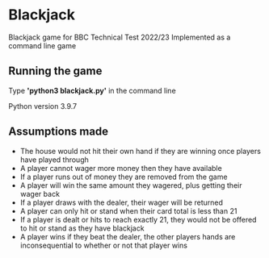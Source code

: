 # Blackjack
Blackjack game for BBC Technical Test 2022/23
Implemented as a command line game

## Running the game
Type **'python3 blackjack.py'** in the command line

Python version 3.9.7

## Assumptions made
- The house would not hit their own hand if they are winning once players have played through
- A player cannot wager more money then they have available
- If a player runs out of money they are removed from the game
- A player will win the same amount they wagered, plus getting their wager back
- If a player draws with the dealer, their wager will be returned
- A player can only hit or stand when their card total is less than 21
- If a player is dealt or hits to reach exactly 21, they would not be offered to hit or stand as they have blackjack
- A player wins if they beat the dealer, the other players hands are inconsequential to whether or not that player wins
